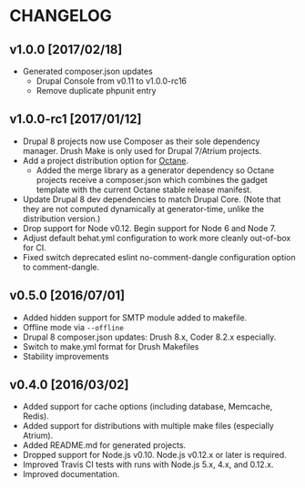 # CHANGELOG

## v1.0.0 [2017/02/18]

* Generated composer.json updates
    * Drupal Console from v0.11 to v1.0.0-rc16
    * Remove duplicate phpunit entry

## v1.0.0-rc1 [2017/01/12]

* Drupal 8 projects now use Composer as their sole dependency manager. Drush Make is only used for Drupal 7/Atrium projects.
* Add a project distribution option for [Octane](https://github.com/phase2/octane).
    * Added the merge library as a generator dependency so Octane projects receive a composer.json which combines the gadget template with the current Octane stable release manifest.
* Update Drupal 8 dev dependencies to match Drupal Core. (Note that they are not computed dynamically at generator-time, unlike the distribution version.)
* Drop support for Node v0.12. Begin support for Node 6 and Node 7.
* Adjust default behat.yml configuration to work more cleanly out-of-box for CI.
* Fixed switch deprecated eslint no-comment-dangle configuration option to comment-dangle.

## v0.5.0 [2016/07/01]

- Added hidden support for SMTP module added to makefile.
- Offline mode via `--offline`
- Drupal 8 composer.json updates: Drush 8.x, Coder 8.2.x especially.
- Switch to make.yml format for Drush Makefiles
- Stability improvements

## v0.4.0 [2016/03/02]

- Added support for cache options (including database, Memcache, Redis).
- Added support for distributions with multiple make files (especially Atrium).
- Added README.md for generated projects.
- Dropped support for Node.js v0.10. Node.js v0.12.x or later is required.
- Improved Travis CI tests with runs with Node.js 5.x, 4.x, and 0.12.x.
- Improved documentation.
